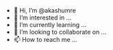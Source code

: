 
- 👋 Hi, I’m @akashumre
- 👀 I’m interested in ...
- 🌱 I’m currently learning ...
- 💞️ I’m looking to collaborate on ...
- 📫 How to reach me ...

<!---
akashumre/akashumre is a ✨ special ✨ repository because its `README.md` (this file) appears on your GitHub profile.
You can click the Preview link to take a look at your changes.
--->
